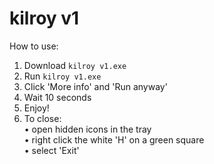 # kilroy v1
How to use:
  1. Download `kilroy v1.exe`
  2. Run `kilroy v1.exe`
  3. Click 'More info' and 'Run anyway'
  4. Wait 10 seconds
  5. Enjoy!
  6. To close:  
     • open hidden icons in the tray  
     • right click the white 'H' on a green square  
     • select 'Exit'
